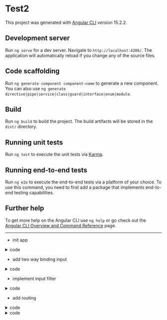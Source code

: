 # Test2

This project was generated with [Angular CLI](https://github.com/angular/angular-cli) version 15.2.2.

## Development server

Run `ng serve` for a dev server. Navigate to `http://localhost:4200/`. The application will automatically reload if you change any of the source files.

## Code scaffolding

Run `ng generate component component-name` to generate a new component. You can also use `ng generate directive|pipe|service|class|guard|interface|enum|module`.

## Build

Run `ng build` to build the project. The build artifacts will be stored in the `dist/` directory.

## Running unit tests

Run `ng test` to execute the unit tests via [Karma](https://karma-runner.github.io).

## Running end-to-end tests

Run `ng e2e` to execute the end-to-end tests via a platform of your choice. To use this command, you need to first add a package that implements end-to-end testing capabilities.

## Further help

To get more help on the Angular CLI use `ng help` or go check out the [Angular CLI Overview and Command Reference](https://angular.io/cli) page.

---

- init app

<details>

<summary>code</summary>

```js
mkdir test2
cd test2
ng new test2 --directory ./  --minimal

npm i bootstrap bootstrap-icons
```

![Alt text](src/readmeAssets/init.png)

- add mock & models
- add service & component

```js
ng g i models/product --dry-run
ng g c views/products/product-list --dry-run
ng g s services/products --dry run
```

- display mock (conditionl render w icons) + [style.margin.px] binding

![Alt text](src/readmeAssets/show-hide.png)

</details>

- add two way binding input

<details>

<summary>code</summary>

```js
// app.module.ts
import { FormsModule } from "@angular/forms";

@NgModule({
  imports: [BrowserModule, FormsModule],
})
export class AppModule {}

// component.html
<div class="col-md-4">
<input [(ngModel)]="listFilter" type="text" />
</div>

// component.ts
listFilter = 'cart'
```

- add custom pipe

```js
ng g p shared/convert-to-space --dry-run
```

- init filter logic (get|set)

```js
_listFilter = 'cart'
get listFilter() {
 return this._listFilter
}
set _listFilter(value: string) {
    this._listFilter = value
}
```

</details>

- implement input filter

<details>

<summary>code</summary>

```js
filtredProducts: IProduct[]=[]


set _listFilter(value: string) {
    this._listFilter = value
    this.filteredProducts = this.FilteredData(velue)
}

  ngOnInit(): void {
    this.listFilter = "";
  }

filteredData(val){
  return this.products.filter(el=>el.productName.toLowerCase().includes(va.toLowerCase()))
}
```

- add star-rating [component](src/app/shared/stars-rating.component.ts)

```js
ng g c shared/stars-rating --falt
```

![Alt text](src/readmeAssets/star-component.png)

- send data w @output

```js
// eventDonor.html
(click)="clickHandle(value)"

// eventDonor.ts
@Output()donorComponentEvent = new EventEmitter()

clickHandle(val){
  this.donorComponentEvent.emit(val)
}

// eventAcceptor.html
<plug-in-component (donorComponentEvent)="eventHandler($event)" ></plug-in-component>

// eventAcceptor.ts

eventHandler(val){
  // ... ${val}
}
```

- implement sevice
- add detail & welcom components

```js
ng g c views/products/product-detail --dry-run
ng g c views/home/welcome --flat --dry-run
```

</details>

- add routing

<details>
<summary>code</summary>

```js
ng generate module app-routing --flat --module=app

// app.module.ts
import { AppRoutingModule } from './app-routing.module';

@NgModule({
  declarations: [
// ...
  ],
  imports: [ AppRoutingModule],

})
export class AppModule {}

// src/app/app-routing.module.ts
import { NgModule } from "@angular/core";
import { CommonModule } from "@angular/common";
import { RouterModule, Routes } from "@angular/router";
import { ProductListComponent } from "./views/products/product-list/product-list.component";
import { ProductDetailComponent } from "./views/products/product-detail/product-detail.component";
import { WelcomeComponent } from "./views/home/welcome.component";
import { AboutComponent } from "./views/about/about.component";

const routes: Routes = [
  { path: "products", component: ProductListComponent },
  { path: "products/:id", component: ProductDetailComponent },
  { path: "welcome", component: WelcomeComponent },
  { path: "about", component: AboutComponent },
  { path: "", redirectTo: "welcome", pathMatch: "full" },
  { path: "**", redirectTo: "welcome", pathMatch: "full" },
];

@NgModule({
  declarations: [],
  imports: [CommonModule, RouterModule.forRoot(routes)],
  exports: [RouterModule],
})
export class AppRoutingModule {}

// app.component.html
<a class="nav-link" routerLink="/welcome" routerLinkActive="active">Home</a>
// app.component.html
.nav-link.active {background-color: #f3f3f3}
```

![Alt text](src/readmeAssets/add-routing.png)

</details>

<details>

<summary>code</summary>

[CanActivate guard](src/app/views/products/product-detail/product-detail.guard.ts)

```js
// CanActivate guard
ng g g views/products/product-detail/product-detail --dry-run

//app-routing.module.ts
import { ProductDetailGuard } from './views/products/product-detail/product-detail.guard';

const routes: Routes = [
  {
    path: 'products/:id',
    canActivate: [ProductDetailGuard],
    component: ProductDetailComponent,
  },
];
export class AppRoutingModule {}

// product-detail-guard.ts
import { Injectable } from '@angular/core';
import {
  ActivatedRouteSnapshot,
  Router,
  RouterStateSnapshot,
  UrlTree,
} from '@angular/router';
import { Observable } from 'rxjs';

@Injectable({
  providedIn: 'root',
})
export class ProductDetailGuard {
  constructor(private router: Router) {}

  canActivate(
    route: ActivatedRouteSnapshot,
    state: RouterStateSnapshot
  ):
    | Observable<boolean | UrlTree>
    | Promise<boolean | UrlTree>
    | boolean
    | UrlTree {
    const id = Number(route.paramMap.get('id'));
    if (isNaN(id) || id < 1) {
      alert('Invalid product id');
      this.router.navigate(['/products']);
    }
    return true;
  }
}
```

</details>
